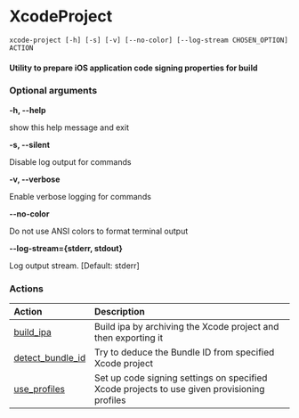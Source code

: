 
XcodeProject
============


``xcode-project [-h] [-s] [-v] [--no-color] [--log-stream CHOSEN_OPTION]  ACTION``
#### Utility to prepare iOS application code signing properties for build

### Optional arguments


**-h, --help**

show this help message and exit

**-s, --silent**

Disable log output for commands

**-v, --verbose**

Enable verbose logging for commands

**--no-color**

Do not use ANSI colors to format terminal output

**--log-stream={stderr, stdout}**

Log output stream. [Default: stderr]
### Actions

|Action|Description|
| :--- | :--- |
|[build_ipa](XcodeProject_build_ipa.md)|Build ipa by archiving the Xcode project and then exporting it|
|[detect_bundle_id](XcodeProject_detect_bundle_id.md)|Try to deduce the Bundle ID from specified Xcode project|
|[use_profiles](XcodeProject_use_profiles.md)|Set up code signing settings on specified Xcode projects        to use given provisioning profiles|
